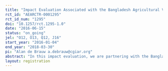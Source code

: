 ```yaml
---
title: "Impact Evaluation Associated with the Bangladesh Agricultural Value Chains project"
rct_id: "AEARCTR-0001295"
rct_id_num: "1295"
doi: "10.1257/rct.1295-1.0"
date: "2016-06-15"
status: "on_going"
jel: "O12, O13, Q12, J16"
start_year: "2016-01-04"
end_year: "2018-03-30"
pi: "Alan de Brauw a.debrauw@cgiar.org"
abstract: "In this impact evaluation, we are partnering with the Bangladesh Agricultural Value Chains Project to test interventions within specific value chains for impacts on outcomes among smallholders.  The goal of the interventions being studied is to move the value chain from an equilibrium in which farmers both face uncertainty about input quality and crop marketing methods to an equilibrium in which high quality inputs are available and used by smallholders, and they are better able to receive high prices for their output as it is of less variable quality.  For the jute value chain, the impact evaluation centers around cluster randomizing both training and promotional events for high quality, certified, and branded fertilizer.  The promotional events included a raffle for discounts for fertilizer; main outcomes to be studied include whether or not treated households participated in the trainings or promotional events; use of improved inputs; attitudes about improved inputs and trust in input retailers or input brands; specific crop production and yields; and agricultural revenue and profits."
layout: registration
---
```


